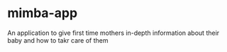 # mimba-app
An application to give first time mothers in-depth information about their baby and how to takr care of them
